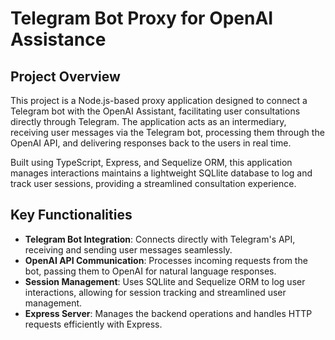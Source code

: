 # Telegram Bot Proxy for OpenAI Assistance

## Project Overview

This project is a Node.js-based proxy application designed to connect a Telegram bot with the OpenAI Assistant, facilitating user consultations directly through Telegram. The application acts as an intermediary, receiving user messages via the Telegram bot, processing them through the OpenAI API, and delivering responses back to the users in real time.

Built using TypeScript, Express, and Sequelize ORM, this application manages interactions  maintains a lightweight SQLlite database to log and track user sessions, providing a streamlined consultation experience.

## Key Functionalities

- **Telegram Bot Integration**: Connects directly with Telegram's API, receiving and sending user messages seamlessly.
- **OpenAI API Communication**: Processes incoming requests from the bot, passing them to OpenAI for natural language responses.
- **Session Management**: Uses SQLlite and Sequelize ORM to log user interactions, allowing for session tracking and streamlined user management.
- **Express Server**: Manages the backend operations and handles HTTP requests efficiently with Express.
